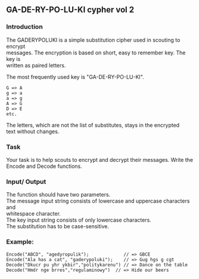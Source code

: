 ## GA-DE-RY-PO-LU-KI cypher vol 2

### Introduction
The GADERYPOLUKI is a simple substitution cipher used in scouting to encrypt  
messages. The encryption is based on short, easy to remember key. The key is  
written as paired letters.  

The most frequently used key is "GA-DE-RY-PO-LU-KI".  

    G => A
    g => a
    a => g
    A => G
    D => E
    etc.

The letters, which are not the list of substitutes, stays in the encrypted   
text without changes.  

### Task
Your task is to help scouts to encrypt and decrypt their messages. Write the  
Encode and Decode functions.  

### Input/ Output  
The function should have two parameters.  
The message input string consists of lowercase and uppercase characters and  
whitespace character.  
The key input string consists of only lowercase characters.  
The substitution has to be case-sensitive.  

### Example:
    Encode("ABCD", "agedyropulik");             // => GBCE 
    Encode("Ala has a cat", "gaderypoluki");    // => Gug hgs g cgt 
    Decode("Dkucr pu yhr ykbir","politykarenu") // => Dance on the table
    Decode("Hmdr nge brres","regulaminowy")  // => Hide our beers
